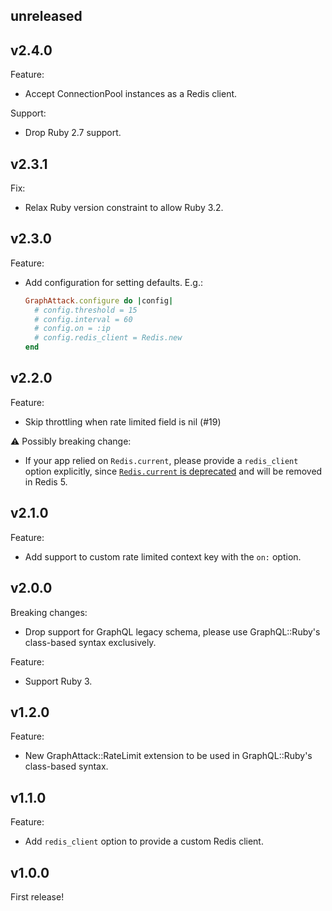 unreleased
----------

v2.4.0
------

Feature:
- Accept ConnectionPool instances as a Redis client.

Support:
- Drop Ruby 2.7 support.

v2.3.1
------

Fix:
- Relax Ruby version constraint to allow Ruby 3.2.

v2.3.0
------

Feature:
- Add configuration for setting defaults. E.g.:

    ```rb
    GraphAttack.configure do |config|
      # config.threshold = 15
      # config.interval = 60
      # config.on = :ip
      # config.redis_client = Redis.new
    end
    ```

v2.2.0
------

Feature:
- Skip throttling when rate limited field is nil (#19)

⚠️ Possibly breaking change:
- If your app relied on `Redis.current`, please provide a `redis_client` option
  explicitly, since
  [`Redis.current` is deprecated](https://github.com/redis/redis-rb/commit/9745e22db65ac294be51ed393b584c0f8b72ae98)
  and will be removed in Redis 5.

v2.1.0
------

Feature:
- Add support to custom rate limited context key with the `on:` option.

v2.0.0
------

Breaking changes:
- Drop support for GraphQL legacy schema, please use GraphQL::Ruby's class-based
  syntax exclusively.

Feature:
- Support Ruby 3.

v1.2.0
------

Feature:
- New GraphAttack::RateLimit extension to be used in GraphQL::Ruby's class-based
  syntax.

v1.1.0
------

Feature:
- Add `redis_client` option to provide a custom Redis client.

v1.0.0
------

First release!
